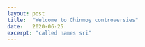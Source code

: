 ```yaml
---
layout: post
title:  "Welcome to Chinmoy controversies"
date:   2020-06-25
excerpt: "called names sri"
---
```

